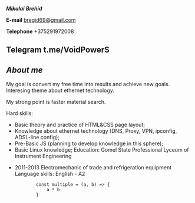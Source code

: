 ***Mikalai Brehid***

**E-mail** bregid69@gmail.com

**Telephone** +375291972008

**Telegram** t.me/VoidPowerS  
---
***About me***
---
My goal is convert my free time into results and achieve new goals. Interesing theme about ethernet technology.

My strong point is faster material search.

Hard skills:
* Basic theory and practice of HTML&CSS page layout;
* Knowledge about ethernet technology (DNS, Proxy, VPN, ipconfig, ADSL-line config);
* Pre-Basic JS (planning to develop knowledge in this sphere);
* Basic Linux knowledge;
Education:
Gomel State Professional Lyceum of Instrument Engineering
- 2011-2013
Electromechanic of trade and refrigeration equipment
Language skills:
English - A2

    ```//javascript
            const multiple = (a, b) => {
                a * b
            }

    ```